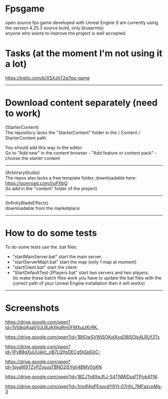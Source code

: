 # Fpsgame
open source fps game developed with Unreal Engine (I am currently using the version 4.25.3 source build, only blueprints) <br />
anyone who wants to improve the project is well accepted. <br />

# Tasks (at the moment I'm not using it a lot)
https://trello.com/b/XSXJhT2e/fps-game

------
# Download content separately (need to work)
(StarterContent) <br />
The repository lacks the "StarterContent" folder in the / Content / StarterContent path

You should add this way to the editor: <br />
Go to "Add new" in the content browser - "Add feature or content pack" - choose the starter content

------

(ArbitraryStudio) <br />
The repos also lacks a free template folder, downloadable here:<br />
https://gumroad.com/l/uPXbQ <br />
(to add in the "content" folder of the project)

------

(InfinityBladeEffects) <br />
downloadable from the marketplace

------

# How to do some tests

To do some tests use the .bat files: <br/>
- "startMainServer.bat" start the main server. <br />
- "startServerMap1.bat" start the map (only 1 map at moment) <br />
- "startClient.bat" start the client <br />
- "StartDefaultTest-2Players.bat" start two servers and two players. <br />
(to make these batch files work you have to update the bat files with the correct path of your Unreal Engine installation then it will works) <br/>

------

# Screenshots

https://drive.google.com/open?id=1VtdkqAqaVVJU8JAXkgRm0FMXuLtKrRK_

https://drive.google.com/open?id=1BllOwSVWjSOKoIXxsDBlSOlsALRUf3Ts

https://drive.google.com/open?id=1PvB8gXuUUaVc_nB7LQYgDECg5hQdGtC-

https://drive.google.com/open?id=1oyaW9TZyPZvuusTBND2j5Ygh4BMV0oKN

https://drive.google.com/open?id=1BZJTn8XeJfjJ-S4TNMiDssfTPiykATNl

https://drive.google.com/open?id=1moRApPEsocdY8Yl-07HH_7MFazcpMg-3
